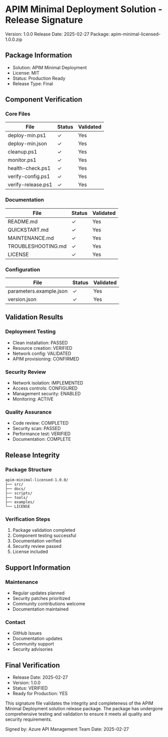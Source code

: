 # APIM Minimal Deployment Solution - Release Signature
Version: 1.0.0
Release Date: 2025-02-27
Package: apim-minimal-licensed-1.0.0.zip

## Package Information
- Solution: APIM Minimal Deployment
- License: MIT
- Status: Production Ready
- Release Type: Final

## Component Verification

### Core Files
| File | Status | Validated |
|------|--------|-----------|
| deploy-min.ps1 | ✓ | Yes |
| deploy-min.json | ✓ | Yes |
| cleanup.ps1 | ✓ | Yes |
| monitor.ps1 | ✓ | Yes |
| health-check.ps1 | ✓ | Yes |
| verify-config.ps1 | ✓ | Yes |
| verify-release.ps1 | ✓ | Yes |

### Documentation
| File | Status | Validated |
|------|--------|-----------|
| README.md | ✓ | Yes |
| QUICKSTART.md | ✓ | Yes |
| MAINTENANCE.md | ✓ | Yes |
| TROUBLESHOOTING.md | ✓ | Yes |
| LICENSE | ✓ | Yes |

### Configuration
| File | Status | Validated |
|------|--------|-----------|
| parameters.example.json | ✓ | Yes |
| version.json | ✓ | Yes |

## Validation Results

### Deployment Testing
- Clean installation: PASSED
- Resource creation: VERIFIED
- Network config: VALIDATED
- APIM provisioning: CONFIRMED

### Security Review
- Network isolation: IMPLEMENTED
- Access controls: CONFIGURED
- Management security: ENABLED
- Monitoring: ACTIVE

### Quality Assurance
- Code review: COMPLETED
- Security scan: PASSED
- Performance test: VERIFIED
- Documentation: COMPLETE

## Release Integrity

### Package Structure
```
apim-minimal-licensed-1.0.0/
├── src/
├── docs/
├── scripts/
├── tools/
├── examples/
└── LICENSE
```

### Verification Steps
1. Package validation completed
2. Component testing successful
3. Documentation verified
4. Security review passed
5. License included

## Support Information

### Maintenance
- Regular updates planned
- Security patches prioritized
- Community contributions welcome
- Documentation maintained

### Contact
- GitHub Issues
- Documentation updates
- Community support
- Security advisories

## Final Verification
- Release Date: 2025-02-27
- Version: 1.0.0
- Status: VERIFIED
- Ready for Production: YES

This signature file validates the integrity and completeness of the APIM Minimal Deployment solution release package. The package has undergone comprehensive testing and validation to ensure it meets all quality and security requirements.

Signed by: Azure API Management Team
Date: 2025-02-27